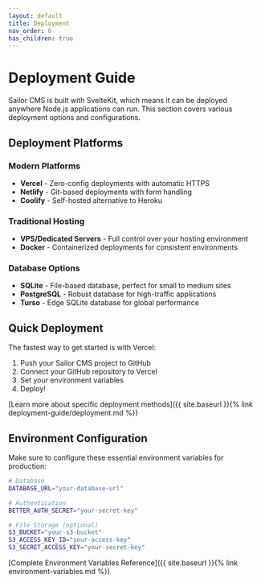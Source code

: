 ```yaml
---
layout: default
title: Deployment
nav_order: 6
has_children: true
---
```


# Deployment Guide

Sailor CMS is built with SvelteKit, which means it can be deployed anywhere Node.js applications can run. This section covers various deployment options and configurations.

## Deployment Platforms

### Modern Platforms

- **Vercel** - Zero-config deployments with automatic HTTPS
- **Netlify** - Git-based deployments with form handling
- **Coolify** - Self-hosted alternative to Heroku

### Traditional Hosting

- **VPS/Dedicated Servers** - Full control over your hosting environment
- **Docker** - Containerized deployments for consistent environments

### Database Options

- **SQLite** - File-based database, perfect for small to medium sites
- **PostgreSQL** - Robust database for high-traffic applications
- **Turso** - Edge SQLite database for global performance

## Quick Deployment

The fastest way to get started is with Vercel:

1. Push your Sailor CMS project to GitHub
2. Connect your GitHub repository to Vercel
3. Set your environment variables
4. Deploy!

[Learn more about specific deployment methods]({{ site.baseurl }}{% link deployment-guide/deployment.md %})

## Environment Configuration

Make sure to configure these essential environment variables for production:

```bash
# Database
DATABASE_URL="your-database-url"

# Authentication
BETTER_AUTH_SECRET="your-secret-key"

# File Storage (optional)
S3_BUCKET="your-s3-bucket"
S3_ACCESS_KEY_ID="your-access-key"
S3_SECRET_ACCESS_KEY="your-secret-key"
```

[Complete Environment Variables Reference]({{ site.baseurl }}{% link environment-variables.md %})

